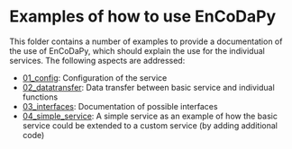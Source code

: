 # Examples of how to use EnCoDaPy
This folder contains a number of examples to provide a documentation of the use of EnCoDaPy, which should explain the use for the individual services. The following aspects are addressed:
- [01_config](./01_config/): Configuration of the service
- [02_datatransfer](./02_datatransfer/): Data transfer between basic service and individual functions
- [03_interfaces](03_interfaces): Documentation of possible interfaces
- [04_simple_service](./04_simple_service/): A simple service as an example of how the basic service could be extended to a custom service (by adding additional code)